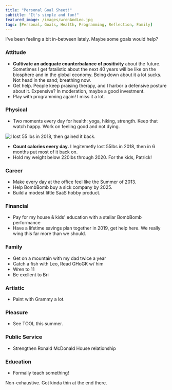 ```yaml
---
title: "Personal Goal Sheet!"
subtitle: "It's simple and fun!"
featured_image: /images/wrenAndLeo.jpg
tags: [Personal, Goals, Health, Programming, Reflection, Family]
---
```


I've been feeling a bit in-between lately. Maybe some goals would help?

<!--more-->

### Attitude
 - **Cultivate an adequate counterbalance of positivity** about the future. Sometimes I get fatalistic about the next 40 years will be like on the biosphere and in the global economy. Being down about it a lot sucks. Not head in the sand;  breathing now.
 - Get help. People keep praising therapy, and I harbor a defensive posture about it. Expensive? In moderation, maybe a good investment.
 - Play with programming again! I miss it a lot. 

### Physical
 - Two moments every day for health: yoga, hiking, strength. Keep that watch happy. Work on feeling good and not dying.

![I lost 55 lbs in 2018, then gained it back.](/images/weight2019.png)
 - **Count calories every day.** I legitemetly lost 55lbs in 2018, then in 6 months put most of it back on. 
 - Hold my weight below 220lbs through 2020. For the kids, Patrick! 
 

### Career
 - Make every day at the office feel like the Summer of 2013.
 - Help BombBomb buy a sick company by 2025.
 - Build a modest little SaaS hobby product.

### Financial
 - Pay for my house & kids' education with a stellar BombBomb performance
 - Have a lifetime savings plan together in 2019, get help here. We really wing this far more than we should.

### Family
 - Get on a mountain with my dad twice a year
 - Catch a fish with Leo, Read GHoGK w/ him
 - Wren to 11
 - Be excllent to Bri

### Artistic
 - Paint with Grammy a lot.

### Pleasure
 - See TOOL this summer.

### Public Service
 - Strengthen Ronald McDonald House relationship

### Education
 - Formally teach something!

Non-exhaustive. Got kinda thin at the end there. 